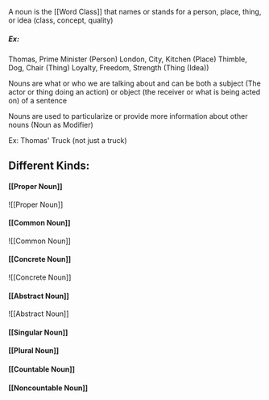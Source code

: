 A noun is the [[Word Class]] that names or stands for a person, place, thing, or idea (class, concept, quality)

##### Ex:
Thomas, Prime Minister (Person)
London, City, Kitchen (Place)
Thimble, Dog, Chair (Thing)
Loyalty, Freedom, Strength (Thing (Idea))

Nouns are what or who we are talking about and can be both a subject (The actor or thing doing an action) or object (the receiver or what is being acted on) of a sentence

Nouns are used to particularize or provide more information about other nouns (Noun as Modifier)

Ex: Thomas' Truck (not just a truck)

## Different Kinds:
#### [[Proper Noun]]
![[Proper Noun]]

#### [[Common Noun]]
![[Common Noun]]

#### [[Concrete Noun]]
![[Concrete Noun]]

#### [[Abstract Noun]]
![[Abstract Noun]]

#### [[Singular Noun]]

#### [[Plural Noun]]

#### [[Countable Noun]]

#### [[Noncountable Noun]]
